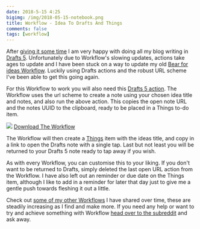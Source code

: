 ```yaml
---
date: 2018-5-15 4:25
bigimg: /img/2018-05-15-notebook.png
title: Workflow - Idea To Drafts And Things
comments: false
tags: [workflow]
---
```

After [giving it some time](https://gr36.com/2018-04-29-finding-use-for-drafts/) I am very happy with doing all my blog writing in [Drafts 5](https://itunes.apple.com/gb/app/drafts-5-capture-act/id1236254471?at=1000ltj4). Unfortunately due to Workflow's slowing updates, actions take ages to update and I have been stuck on a way to update my old [Bear for ideas Workflow](https://gr36.com/2018-03-13-workflow-bear-and-things-ideas/). Luckily using Drafts actions and the robust URL scheme I've been able to get this going again. 

For this Workflow to work you will also need this [Drafts 5 action](https://actions.getdrafts.com/a/1Ib). The Workflow uses the url scheme to create a note using your chosen idea title and notes, and also run the above action. This copies the open note URL and the notes UUID to the clipboard, ready to be placed in a Things to-do item. 

![](https://gr36.com/img/2018-05-15-drafts-things-idea.png)
[Download The Workflow](https://workflow.is/workflows/22d2e29e5ddd46a9b1d04d723574a089)

The Workflow will then create a [Things](https://itunes.apple.com/gb/app/things-3/id904237743?at=1000ltj4) item with the ideas title, and copy in a link to open the Drafts note with a single tap. Last but not least you will be returned to your Drafts 5 note ready to tap away if you wish. 

As with every Workflow, you can customise this to your liking. If you don't want to be returned to Drafts, simply deleted the last open URL action from the Workflow. I have also left out an reminder or due date on the Things item, although I like to add in a reminder for later that day just to give me a gentle push towards fleshing it out a little. 

Check out [some of my other Workflows](https://gr36.com/workflows) I have shared over time, these are steadily increasing as I find and make more. If you need any help or want to try and achieve something with Workflow [head over to the subreddit](https://www.reddit.com/r/workflow/) and ask away.
